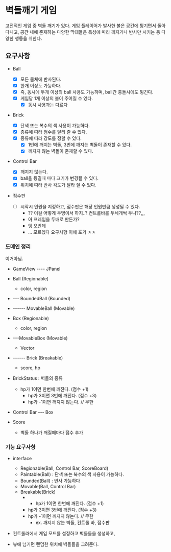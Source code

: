 # 벽돌깨기 게임

고전적인 게임 중 벽돌 깨기가 있다. 게임 플레이어가 발사한 볼은 공간에 튕기면서 돌아다니고, 공간 내에 존재하는 다양한 막대들은 특성에 따라 깨지거나 반사만 시키는 등 다양한 행동을 취한다.

## 요구사항

- Ball

  - [x] 모든 물체에 반사된다.
  - [x] 한개 이상도 가능하다.
  - [x] 즉, 동시에 두개 이상의 ball 사용도 가능하며, ball간 충돌시에도 튕긴다.
  - [x] 게임당 1개 이상의 볼이 주어질 수 있다.
    - [x] 동시 사용과는 다르다

- Brick

  - [x] 단색 또는 복수의 색 사용이 가능하다.
  - [x] 종류에 따라 점수를 달리 줄 수 있다.
  - [x] 종류에 따라 강도를 정할 수 있다.
    - [x] 1번에 깨지는 벽돌, 3번에 깨지는 벽돌이 존재할 수 있다.
    - [x] 깨지지 않는 벽돌이 존재할 수 있다.

- Control Bar

  - [x] 깨지지 않는다.
  - [x] ball을 튕길때 마다 크기가 변경될 수 있다.
  - [x] 위치에 따라 반사 각도가 달라 질 수 있다.

- 점수판
  - [ ] 시작시 인원을 지정하고, 점수판은 해당 인원만큼 생성될 수 있다.
    - ?? 이걸 어떻게 두명이서 하지..? 컨트롤바를 두세개씩 두나??,,,
    - 아 프레임을 두배로 만든가?
    - 엥 오반데
    - ... 모르겠다 요구사항 이해 포기 ㅈㅈ

### 도메인 정리

이거아님.

- GameView ---- JPanel

- Ball (Regionable)

  - color, region

- --- BoundedBall (Bounded)

- ------ MovableBall (Movable)

- Box (Regionable)

  - color, region

- ---MovableBox (Movable)

  - Vector

- ------ Brick (Breakable)

  - score, hp

- BrickStatus : 벽돌의 종류

  - hp가 1이면 한번에 깨진다. (점수 +1)
    - hp가 3이면 3번에 깨진다. (점수 +3)
    - hp가 -1이면 깨지지 않는다. // 무한

- Control Bar --- Box

- Score
  - 벽돌 하나가 깨질때마다 점수 추가

### 기능 요구사항

- interface

  - Regionable(Ball, Control Bar, ScoreBoard)
  - Paintable(Ball) : 단색 또는 복수의 색 사용이 가능하다.
  - Bounded(Ball) : 반사 가능하다
  - Movable(Ball, Control Bar)
  - Breakable(Brick)
    - - hp가 1이면 한번에 깨진다. (점수 +1)
    - hp가 3이면 3번에 깨진다. (점수 +3)
    - hp가 -1이면 깨지지 않는다. // 무한
      - ex. 깨지지 않는 벽돌, 컨트롤 바, 점수판

- 컨트롤러에서 게임 모드를 설정하고 벽돌들을 생성하고,
- 뷰에 넘기면 랜덤한 위치에 벽돌들을 그려준다.
